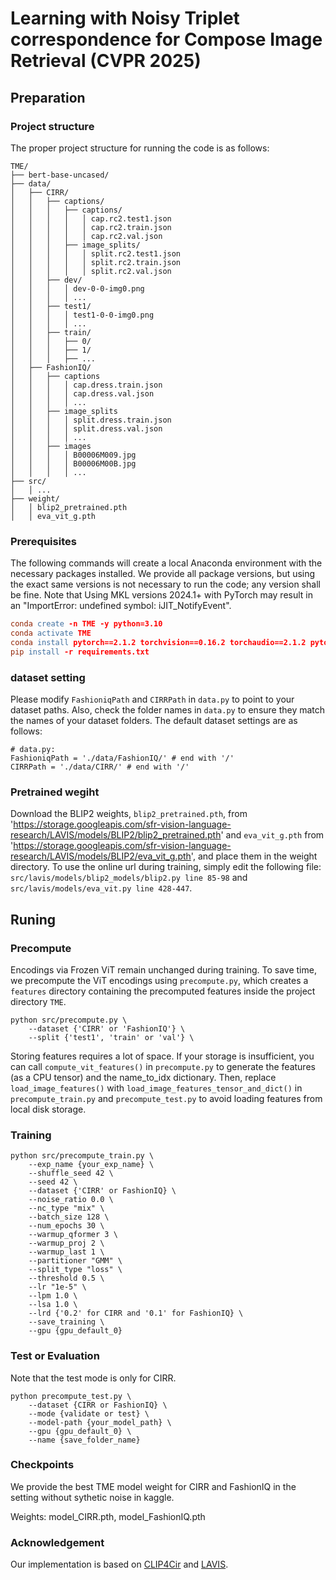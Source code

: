 # Learning with Noisy Triplet correspondence for Compose Image Retrieval (CVPR 2025)

## Preparation

### Project structure

The proper project structure for running the code is as follows:

~~~
TME/
├── bert-base-uncased/
├── data/
│   ├── CIRR/
│   │   ├── captions/
│   │   │   ├── captions/
│   │   │   │   │ cap.rc2.test1.json
│   │   │   │   │ cap.rc2.train.json
│   │   │   │   │ cap.rc2.val.json
│   │   │   ├── image_splits/
│   │   │   │   │ split.rc2.test1.json
│   │   │   │   │ split.rc2.train.json
│   │   │   │   │ split.rc2.val.json
│   │   ├── dev/
│   │   │   │ dev-0-0-img0.png
│   │   │   │ ...
│   │   ├── test1/
│   │   │   │ test1-0-0-img0.png
│   │   │   │ ...
│   │   ├── train/
│   │   │   ├── 0/
│   │   │   ├── 1/
│   │   │   ├── ...
│   ├── FashionIQ/
│   │   ├── captions
│   │   │   │ cap.dress.train.json
│   │   │   │ cap.dress.val.json
│   │   │   │ ...
│   │   ├── image_splits
│   │   │   │ split.dress.train.json
│   │   │   │ split.dress.val.json
│   │   │   │ ...
│   │   ├── images
│   │   │   │ B00006M009.jpg
│   │   │   │ B00006M00B.jpg
│   │   │   │ ...
├── src/
│   │ ...
├── weight/
│   │ blip2_pretrained.pth
│   │ eva_vit_g.pth
~~~

### Prerequisites

The following commands will create a local Anaconda environment with the necessary packages installed. We provide all package versions, but using the exact same versions is not necessary to run the code; any version shall be fine. Note that Using MKL versions 2024.1+ with PyTorch may result in an "ImportError: undefined symbol: iJIT_NotifyEvent".

~~~l
conda create -n TME -y python=3.10
conda activate TME
conda install pytorch==2.1.2 torchvision==0.16.2 torchaudio==2.1.2 pytorch-cuda=12.1 -c pytorch -c nvidia
pip install -r requirements.txt
~~~

### dataset setting
Please modify `FashioniqPath` and `CIRRPath` in `data.py` to point to your dataset paths. Also, check the folder names in `data.py` to ensure they match the names of your dataset folders. The default dataset settings are as follows:

~~~
# data.py:
FashioniqPath = './data/FashionIQ/' # end with '/'
CIRRPath = './data/CIRR/' # end with '/'
~~~

### Pretrained wegiht

Download the BLIP2 weights, `blip2_pretrained.pth`, from 'https://storage.googleapis.com/sfr-vision-language-research/LAVIS/models/BLIP2/blip2_pretrained.pth' and `eva_vit_g.pth` from 'https://storage.googleapis.com/sfr-vision-language-research/LAVIS/models/BLIP2/eva_vit_g.pth', and place them in the weight directory. To use the online url during training, simply edit the following file: `src/lavis/models/blip2_models/blip2.py line 85-98` and `src/lavis/models/eva_vit.py line 428-447`.

## Runing

### Precompute

Encodings via Frozen ViT remain unchanged during training. To save time, we precompute the ViT encodings using `precompute.py`, which creates a `features` directory containing the precomputed features inside the project directory `TME`.

~~~
python src/precompute.py \
    --dataset {'CIRR' or 'FashionIQ'} \
    --split {'test1', 'train' or 'val'} \
~~~

Storing features requires a lot of space. If your storage is insufficient, you can call `compute_vit_features()` in `precompute.py` to generate the features (as a CPU tensor) and the name_to_idx dictionary. Then, replace `load_image_features()` with `load_image_features_tensor_and_dict()` in `precompute_train.py` and `precompute_test.py` to avoid loading features from local disk storage.


### Training 
~~~
python src/precompute_train.py \
    --exp_name {your_exp_name} \
    --shuffle_seed 42 \
    --seed 42 \
    --dataset {'CIRR' or FashionIQ} \
    --noise_ratio 0.0 \
    --nc_type "mix" \
    --batch_size 128 \
    --num_epochs 30 \
    --warmup_qformer 3 \
    --warmup_proj 2 \
    --warmup_last 1 \
    --partitioner "GMM" \
    --split_type "loss" \
    --threshold 0.5 \
    --lr "1e-5" \
    --lpm 1.0 \
    --lsa 1.0 \
    --lrd {'0.2' for CIRR and '0.1' for FashionIQ} \
    --save_training \
    --gpu {gpu_default_0}
~~~

### Test or Evaluation

Note that the test mode is only for CIRR.

~~~
python precompute_test.py \
    --dataset {CIRR or FashionIQ} \
    --mode {validate or test} \
    --model-path {your_model_path} \
    --gpu {gpu_default_0} \
    --name {save_folder_name}
~~~

### Checkpoints

We provide the best TME model weight for CIRR and FashionIQ in the setting without sythetic noise in kaggle.

Weights: model_CIRR.pth, model_FashionIQ.pth

### Acknowledgement

Our implementation is based on [CLIP4Cir](https://github.com/ABaldrati/CLIP4Cir) and [LAVIS](https://github.com/salesforce/LAVIS).